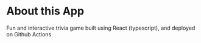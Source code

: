 # About this App
Fun and interactive trivia game built using React (typescript), and deployed on Github Actions
